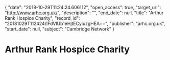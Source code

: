 {
  "date": "2018-10-29T11:24:24.606112", 
  "open_access": true, 
  "target_url": "http://www.arhc.org.uk/", 
  "description": "", 
  "end_date": null, 
  "title": "Arthur Rank Hospice Charity", 
  "record_id": "20181029T112424/IFdVlUb1eHjtECyiuzgHEA==", 
  "publisher": "arhc.org.uk", 
  "start_date": null, 
  "subject": "Cambridge Network"
}

# Arthur Rank Hospice Charity

